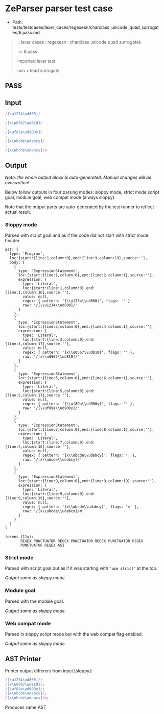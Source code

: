 # ZeParser parser test case

- Path: tests/testcases/lexer_cases/regexesn/charclass_unicode_quad_surrogates/6.pass.md

> :: lexer cases : regexesn : charclass unicode quad surrogates
>
> ::> 6.pass
>
> Imported lexer test
>
> non + lead surrogate

## PASS

## Input

`````js
/[\u1234\ud800]/
;
/[x\u0567\ud810]/
;
/[\uf89a\ud900y]/
;
/[x\ubcde\udabcy]/
;
/[x\ubcde\udabcy]/m
`````

## Output

_Note: the whole output block is auto-generated. Manual changes will be overwritten!_

Below follow outputs in four parsing modes: sloppy mode, strict mode script goal, module goal, web compat mode (always sloppy).

Note that the output parts are auto-generated by the test runner to reflect actual result.

### Sloppy mode

Parsed with script goal and as if the code did not start with strict mode header.

`````
ast: {
  type: 'Program',
  loc:{start:{line:1,column:0},end:{line:9,column:19},source:''},
  body: [
    {
      type: 'ExpressionStatement',
      loc:{start:{line:1,column:0},end:{line:2,column:1},source:''},
      expression: {
        type: 'Literal',
        loc:{start:{line:1,column:0},end:{line:1,column:16},source:''},
        value: null,
        regex: { pattern: '[\\u1234\\ud800]', flags: '' },
        raw: '/[\\u1234\\ud800]/'
      }
    },
    {
      type: 'ExpressionStatement',
      loc:{start:{line:3,column:0},end:{line:4,column:1},source:''},
      expression: {
        type: 'Literal',
        loc:{start:{line:3,column:0},end:{line:3,column:17},source:''},
        value: null,
        regex: { pattern: '[x\\u0567\\ud810]', flags: '' },
        raw: '/[x\\u0567\\ud810]/'
      }
    },
    {
      type: 'ExpressionStatement',
      loc:{start:{line:5,column:0},end:{line:6,column:1},source:''},
      expression: {
        type: 'Literal',
        loc:{start:{line:5,column:0},end:{line:5,column:17},source:''},
        value: null,
        regex: { pattern: '[\\uf89a\\ud900y]', flags: '' },
        raw: '/[\\uf89a\\ud900y]/'
      }
    },
    {
      type: 'ExpressionStatement',
      loc:{start:{line:7,column:0},end:{line:8,column:1},source:''},
      expression: {
        type: 'Literal',
        loc:{start:{line:7,column:0},end:{line:7,column:18},source:''},
        value: null,
        regex: { pattern: '[x\\ubcde\\udabcy]', flags: '' },
        raw: '/[x\\ubcde\\udabcy]/'
      }
    },
    {
      type: 'ExpressionStatement',
      loc:{start:{line:9,column:0},end:{line:9,column:19},source:''},
      expression: {
        type: 'Literal',
        loc:{start:{line:9,column:0},end:{line:9,column:19},source:''},
        value: null,
        regex: { pattern: '[x\\ubcde\\udabcy]', flags: 'm' },
        raw: '/[x\\ubcde\\udabcy]/m'
      }
    }
  ]
}

tokens (11x):
       REGEX PUNCTUATOR REGEX PUNCTUATOR REGEX PUNCTUATOR REGEX
       PUNCTUATOR REGEX ASI
`````

### Strict mode

Parsed with script goal but as if it was starting with `"use strict"` at the top.

_Output same as sloppy mode._

### Module goal

Parsed with the module goal.

_Output same as sloppy mode._

### Web compat mode

Parsed in sloppy script mode but with the web compat flag enabled.

_Output same as sloppy mode._

## AST Printer

Printer output different from input [sloppy]:

````js
/[\u1234\ud800]/;
/[x\u0567\ud810]/;
/[\uf89a\ud900y]/;
/[x\ubcde\udabcy]/;
/[x\ubcde\udabcy]/m;
````

Produces same AST
